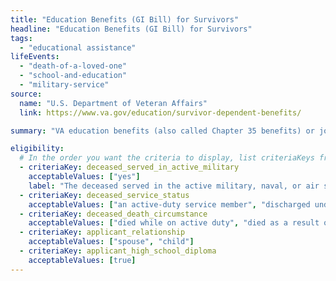 ```yaml
---
title: "Education Benefits (GI Bill) for Survivors"
headline: "Education Benefits (GI Bill) for Survivors"
tags:
  - "educational assistance"
lifeEvents:
  - "death-of-a-loved-one"
  - "school-and-education"
  - "military-service"
source:
  name: "U.S. Department of Veteran Affairs"
  link: https://www.va.gov/education/survivor-dependent-benefits/

summary: "VA education benefits (also called Chapter 35 benefits) or job training through a GI Bill program may be available for dependents and survivors of a veteran."

eligibility:
  # In the order you want the criteria to display, list criteriaKeys from the csv here, each followed by a comma-separated list of which values indicate eligibility for that criteria. Wrap individual values in quotes if they have inner commas.
  - criteriaKey: deceased_served_in_active_military
    acceptableValues: ["yes"]
    label: "The deceased served in the active military, naval, or air service."
  - criteriaKey: deceased_service_status
    acceptableValues: ["an active-duty service member", "discharged under conditions other than dishonorable"]
  - criteriaKey: deceased_death_circumstance
    acceptableValues: ["died while on active duty", "died as a result of a service-connected disability or illness"]
  - criteriaKey: applicant_relationship
    acceptableValues: ["spouse", "child"]
  - criteriaKey: applicant_high_school_diploma
    acceptableValues: [true]
---
```

